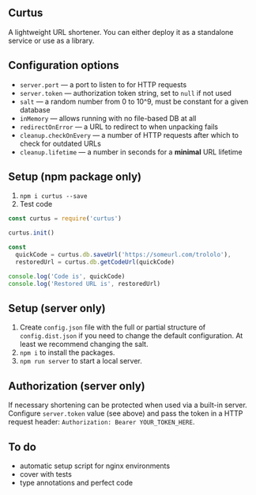 ## Curtus
A lightweight URL shortener. You can either deploy it as a standalone service or use as a library.

## Configuration options
- `server.port` — a port to listen to for HTTP requests
- `server.token` — authorization token string, set to `null` if not used
- `salt` — a random number from 0 to 10^9, must be constant for a given database
- `inMemory` — allows running with no file-based DB at all
- `redirectOnError` — a URL to redirect to when unpacking fails
- `cleanup.checkOnEvery` — a number of HTTP requests after which to check for outdated URLs
- `cleanup.lifetime` — a number in seconds for a **minimal** URL lifetime

## Setup (npm package only)
1. `npm i curtus --save`
2. Test code 
```js
const curtus = require('curtus')

curtus.init()

const
  quickCode = curtus.db.saveUrl('https://someurl.com/trololo'),
  restoredUrl = curtus.db.getCodeUrl(quickCode)

console.log('Code is', quickCode)
console.log('Restored URL is', restoredUrl)
```

## Setup (server only)
1. Create `config.json` file with the full or partial structure of `config.dist.json` if you need to change the default 
configuration. At least we recommend changing the salt.
2. `npm i` to install the packages.
3. `npm run server` to start a local server.

## Authorization (server only)
If necessary shortening can be protected when used via a built-in server. Configure `server.token` value (see above) and 
pass the token in a HTTP request header: `Authorization: Bearer YOUR_TOKEN_HERE`.

## To do
* automatic setup script for nginx environments
* cover with tests
* type annotations and perfect code
